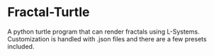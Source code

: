 # Fractal-Turtle

A python turtle program that can render fractals using L-Systems. Customization is handled with .json files and there are a few presets included.
